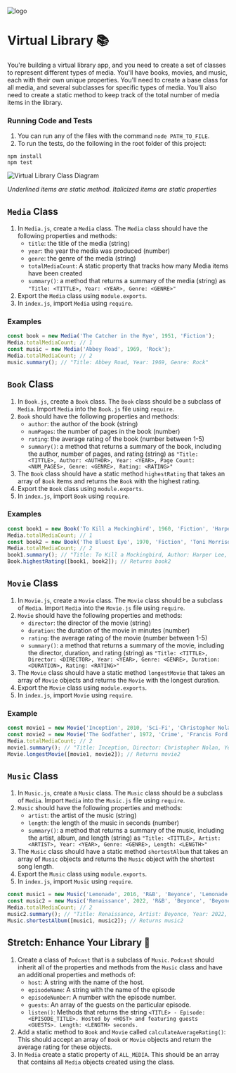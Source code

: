 ![logo](https://user-images.githubusercontent.com/44912347/202244850-18dbf275-11cf-44b5-9500-b2fcb5d44d05.jpg)

# Virtual Library 📚

You're building a virtual library app, and you need to create a set of classes to represent different types of media. You'll have books, movies, and music, each with their own unique properties. You'll need to create a base class for all media, and several subclasses for specific types of media. You'll also need to create a static method to keep track of the total number of media items in the library.

### Running Code and Tests 

1. You can run any of the files with the command `node PATH_TO_FILE`.
2. To run the tests, do the following in the root folder of this project:

```shell
npm install
npm test
```

![Virtual Library Class Diagram](./assets/LibraryClassDiagram.png)

*Underlined items are static method. Italicized items are static properties*

## `Media` Class

1. In `Media.js`, create a `Media` class. The `Media` class should have the following properties and methods:
    - `title`: the title of the media (string)
    - `year`: the year the media was produced (number)
    - `genre`: the genre of the media (string)
    - `totalMediaCount`: A static property that tracks how many Media items have been created
    - `summary()`: a method that returns a summary of the media (string) as `"Title: <TITTLE>, Year: <YEAR>, Genre: <GENRE>"`
2. Export the `Media` class using `module.exports`.
3. In `index.js`, import `Media` using `require`.

### Examples

```javascript
const book = new Media('The Catcher in the Rye', 1951, 'Fiction');
Media.totalMediaCount; // 1
const music = new Media('Abbey Road', 1969, 'Rock');
Media.totalMediaCount; // 2
music.summary(); // "Title: Abbey Road, Year: 1969, Genre: Rock"
```

## `Book` Class

1. In `Book.js`, create a `Book` class. The `Book` class should be a subclass of `Media`. Import `Media` into the `Book.js` file using `require`. 
2. `Book` should have the following properties and methods:
    - `author`: the author of the book (string)
    - `numPages`: the number of pages in the book (number)
    - `rating`: the average rating of the book (number between 1-5)
    - `summary()`: a method that returns a summary of the book, including the author, number of pages, and rating (string) as `"Title: <TITTLE>, Author: <AUTHOR>, Year: <YEAR>, Page Count: <NUM_PAGES>, Genre: <GENRE>, Rating: <RATING>"`
3. The `Book` class should have a static method `highestRating` that takes an array of `Book` items and returns the `Book` with the highest rating.
4. Export the `Book` class using `module.exports`.
5. In `index.js`, import `Book` using `require`.

### Examples
```javascript
const book1 = new Book('To Kill a Mockingbird', 1960, 'Fiction', 'Harper Lee', 281, 4.4);
Media.totalMediaCount; // 1
const book2 = new Book('The Bluest Eye', 1970, 'Fiction', 'Toni Morrison', 206, 4.6);
Media.totalMediaCount; // 2
book1.summary(); // "Title: To Kill a Mockingbird, Author: Harper Lee, Year: 1960, Page Count: 281, Genre: Fiction, Rating: 4.4"
Book.highestRating([book1, book2]); // Returns book2
```

## `Movie` Class

1. In `Movie.js`, create a `Movie` class. The `Movie` class should be a subclass of `Media`. Import `Media` into the `Movie.js` file using `require`. 
2. `Movie` should have the following properties and methods:
    - `director`: the director of the movie (string)
    - `duration`: the duration of the movie in minutes (number)
    - `rating`: the average rating of the movie (number between 1-5)
    - `summary()`: a method that returns a summary of the movie, including the director, duration, and rating (string) as `"Title: <TITTLE>, Director: <DIRECTOR>, Year: <YEAR>, Genre: <GENRE>, Duration: <DURATION>, Rating: <RATING>"`
3. The `Movie` class should have a static method `longestMovie` that takes an array of `Movie` objects and returns the `Movie` with the longest duration.
4. Export the `Movie` class using `module.exports`.
5. In `index.js`, import `Movie` using `require`.

### Example
```javascript
const movie1 = new Movie('Inception', 2010, 'Sci-Fi', 'Christopher Nolan', 148, 4.5);
const movie2 = new Movie('The Godfather', 1972, 'Crime', 'Francis Ford Coppola', 175, 4.7);
Media.totalMediaCount; // 2
movie1.summary(); // "Title: Inception, Director: Christopher Nolan, Year: 2010, Genre: Sci-Fi, Rating: 4.5"
Movie.longestMovie([movie1, movie2]); // Returns movie2
```

## `Music` Class
1. In `Music.js`, create a `Music` class. The `Music` class should be a subclass of `Media`. Import `Media` into the `Music.js` file using `require`. 
2. `Music` should have the following properties and methods:
    - `artist`: the artist of the music (string)
    - `length`: the length of the music in seconds (number)
    - `summary()`: a method that returns a summary of the music, including the artist, album, and length (string) as `"Title: <TITTLE>, Artist: <ARTIST>, Year: <YEAR>, Genre: <GENRE>, Length: <LENGTH>"`
3. The `Music` class should have a static method `shortestAlbum` that takes an array of `Music` objects and returns the `Music` object with the shortest song length.
4. Export the `Music` class using `module.exports`.
5. In `index.js`, import `Music` using `require`.

```javascript
const music1 = new Music('Lemonade', 2016, 'R&B', 'Beyonce', 'Lemonade', 3949);
const music2 = new Music('Renaissance', 2022, 'R&B', 'Beyonce', 'Beyonce', 3734);
Media.totalMediaCount; // 2
music2.summary(); // "Title: Renaissance, Artist: Beyonce, Year: 2022, Genre: R&B, Length: 3734 seconds"
Music.shortestAlbum([music1, music2]); // Returns music2
```

## Stretch: Enhance Your Library 🚀
1. Create a class of `Podcast` that is a subclass of `Music`. `Podcast` should inherit all of the properties and methods from the `Music` class and have an additional properties and methods of:
    - `host`: A string with the name of the host.
    - `episodeName`: A string with the name of the episode
    - `episodeNumber`: A number with the episode number.
    - `guests`: An array of the guests on the particular episode.
    - `listen()`: Methods that returns the string `<TITLE> - Episode: <EPISODE_TITLE>. Hosted by <HOST> and featuring guests <GUESTS>. Length: <LENGTH> seconds.`
2. Add a static method to `Book` and `Movie` called `calculateAverageRating()`: This should accept an array of `Book` or `Movie` objects and return the average rating for these objects.
3. In `Media` create a static property of `ALL_MEDIA`. This should be an array that contains all `Media` objects created using the class.